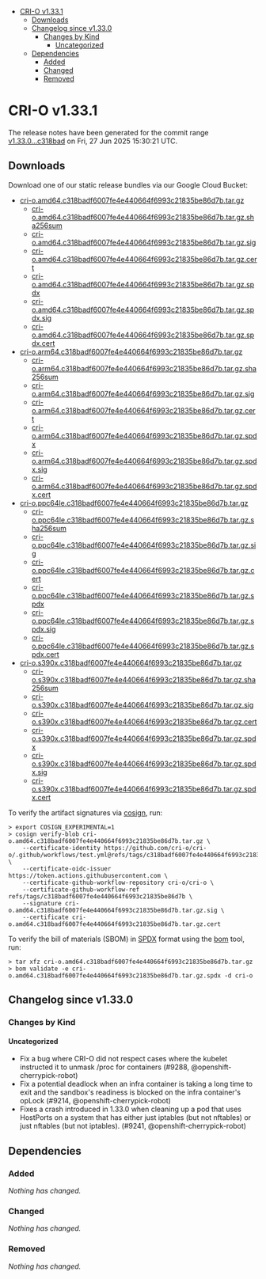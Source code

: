 - [CRI-O v1.33.1](#cri-o-v1331)
  - [Downloads](#downloads)
  - [Changelog since v1.33.0](#changelog-since-v1330)
    - [Changes by Kind](#changes-by-kind)
      - [Uncategorized](#uncategorized)
  - [Dependencies](#dependencies)
    - [Added](#added)
    - [Changed](#changed)
    - [Removed](#removed)

# CRI-O v1.33.1

The release notes have been generated for the commit range
[v1.33.0...c318bad](https://github.com/cri-o/cri-o/compare/v1.33.0...v1.33.1) on Fri, 27 Jun 2025 15:30:21 UTC.

## Downloads

Download one of our static release bundles via our Google Cloud Bucket:

- [cri-o.amd64.c318badf6007fe4e440664f6993c21835be86d7b.tar.gz](https://storage.googleapis.com/cri-o/artifacts/cri-o.amd64.c318badf6007fe4e440664f6993c21835be86d7b.tar.gz)
  - [cri-o.amd64.c318badf6007fe4e440664f6993c21835be86d7b.tar.gz.sha256sum](https://storage.googleapis.com/cri-o/artifacts/cri-o.amd64.c318badf6007fe4e440664f6993c21835be86d7b.tar.gz.sha256sum)
  - [cri-o.amd64.c318badf6007fe4e440664f6993c21835be86d7b.tar.gz.sig](https://storage.googleapis.com/cri-o/artifacts/cri-o.amd64.c318badf6007fe4e440664f6993c21835be86d7b.tar.gz.sig)
  - [cri-o.amd64.c318badf6007fe4e440664f6993c21835be86d7b.tar.gz.cert](https://storage.googleapis.com/cri-o/artifacts/cri-o.amd64.c318badf6007fe4e440664f6993c21835be86d7b.tar.gz.cert)
  - [cri-o.amd64.c318badf6007fe4e440664f6993c21835be86d7b.tar.gz.spdx](https://storage.googleapis.com/cri-o/artifacts/cri-o.amd64.c318badf6007fe4e440664f6993c21835be86d7b.tar.gz.spdx)
  - [cri-o.amd64.c318badf6007fe4e440664f6993c21835be86d7b.tar.gz.spdx.sig](https://storage.googleapis.com/cri-o/artifacts/cri-o.amd64.c318badf6007fe4e440664f6993c21835be86d7b.tar.gz.spdx.sig)
  - [cri-o.amd64.c318badf6007fe4e440664f6993c21835be86d7b.tar.gz.spdx.cert](https://storage.googleapis.com/cri-o/artifacts/cri-o.amd64.c318badf6007fe4e440664f6993c21835be86d7b.tar.gz.spdx.cert)
- [cri-o.arm64.c318badf6007fe4e440664f6993c21835be86d7b.tar.gz](https://storage.googleapis.com/cri-o/artifacts/cri-o.arm64.c318badf6007fe4e440664f6993c21835be86d7b.tar.gz)
  - [cri-o.arm64.c318badf6007fe4e440664f6993c21835be86d7b.tar.gz.sha256sum](https://storage.googleapis.com/cri-o/artifacts/cri-o.arm64.c318badf6007fe4e440664f6993c21835be86d7b.tar.gz.sha256sum)
  - [cri-o.arm64.c318badf6007fe4e440664f6993c21835be86d7b.tar.gz.sig](https://storage.googleapis.com/cri-o/artifacts/cri-o.arm64.c318badf6007fe4e440664f6993c21835be86d7b.tar.gz.sig)
  - [cri-o.arm64.c318badf6007fe4e440664f6993c21835be86d7b.tar.gz.cert](https://storage.googleapis.com/cri-o/artifacts/cri-o.arm64.c318badf6007fe4e440664f6993c21835be86d7b.tar.gz.cert)
  - [cri-o.arm64.c318badf6007fe4e440664f6993c21835be86d7b.tar.gz.spdx](https://storage.googleapis.com/cri-o/artifacts/cri-o.arm64.c318badf6007fe4e440664f6993c21835be86d7b.tar.gz.spdx)
  - [cri-o.arm64.c318badf6007fe4e440664f6993c21835be86d7b.tar.gz.spdx.sig](https://storage.googleapis.com/cri-o/artifacts/cri-o.arm64.c318badf6007fe4e440664f6993c21835be86d7b.tar.gz.spdx.sig)
  - [cri-o.arm64.c318badf6007fe4e440664f6993c21835be86d7b.tar.gz.spdx.cert](https://storage.googleapis.com/cri-o/artifacts/cri-o.arm64.c318badf6007fe4e440664f6993c21835be86d7b.tar.gz.spdx.cert)
- [cri-o.ppc64le.c318badf6007fe4e440664f6993c21835be86d7b.tar.gz](https://storage.googleapis.com/cri-o/artifacts/cri-o.ppc64le.c318badf6007fe4e440664f6993c21835be86d7b.tar.gz)
  - [cri-o.ppc64le.c318badf6007fe4e440664f6993c21835be86d7b.tar.gz.sha256sum](https://storage.googleapis.com/cri-o/artifacts/cri-o.ppc64le.c318badf6007fe4e440664f6993c21835be86d7b.tar.gz.sha256sum)
  - [cri-o.ppc64le.c318badf6007fe4e440664f6993c21835be86d7b.tar.gz.sig](https://storage.googleapis.com/cri-o/artifacts/cri-o.ppc64le.c318badf6007fe4e440664f6993c21835be86d7b.tar.gz.sig)
  - [cri-o.ppc64le.c318badf6007fe4e440664f6993c21835be86d7b.tar.gz.cert](https://storage.googleapis.com/cri-o/artifacts/cri-o.ppc64le.c318badf6007fe4e440664f6993c21835be86d7b.tar.gz.cert)
  - [cri-o.ppc64le.c318badf6007fe4e440664f6993c21835be86d7b.tar.gz.spdx](https://storage.googleapis.com/cri-o/artifacts/cri-o.ppc64le.c318badf6007fe4e440664f6993c21835be86d7b.tar.gz.spdx)
  - [cri-o.ppc64le.c318badf6007fe4e440664f6993c21835be86d7b.tar.gz.spdx.sig](https://storage.googleapis.com/cri-o/artifacts/cri-o.ppc64le.c318badf6007fe4e440664f6993c21835be86d7b.tar.gz.spdx.sig)
  - [cri-o.ppc64le.c318badf6007fe4e440664f6993c21835be86d7b.tar.gz.spdx.cert](https://storage.googleapis.com/cri-o/artifacts/cri-o.ppc64le.c318badf6007fe4e440664f6993c21835be86d7b.tar.gz.spdx.cert)
- [cri-o.s390x.c318badf6007fe4e440664f6993c21835be86d7b.tar.gz](https://storage.googleapis.com/cri-o/artifacts/cri-o.s390x.c318badf6007fe4e440664f6993c21835be86d7b.tar.gz)
  - [cri-o.s390x.c318badf6007fe4e440664f6993c21835be86d7b.tar.gz.sha256sum](https://storage.googleapis.com/cri-o/artifacts/cri-o.s390x.c318badf6007fe4e440664f6993c21835be86d7b.tar.gz.sha256sum)
  - [cri-o.s390x.c318badf6007fe4e440664f6993c21835be86d7b.tar.gz.sig](https://storage.googleapis.com/cri-o/artifacts/cri-o.s390x.c318badf6007fe4e440664f6993c21835be86d7b.tar.gz.sig)
  - [cri-o.s390x.c318badf6007fe4e440664f6993c21835be86d7b.tar.gz.cert](https://storage.googleapis.com/cri-o/artifacts/cri-o.s390x.c318badf6007fe4e440664f6993c21835be86d7b.tar.gz.cert)
  - [cri-o.s390x.c318badf6007fe4e440664f6993c21835be86d7b.tar.gz.spdx](https://storage.googleapis.com/cri-o/artifacts/cri-o.s390x.c318badf6007fe4e440664f6993c21835be86d7b.tar.gz.spdx)
  - [cri-o.s390x.c318badf6007fe4e440664f6993c21835be86d7b.tar.gz.spdx.sig](https://storage.googleapis.com/cri-o/artifacts/cri-o.s390x.c318badf6007fe4e440664f6993c21835be86d7b.tar.gz.spdx.sig)
  - [cri-o.s390x.c318badf6007fe4e440664f6993c21835be86d7b.tar.gz.spdx.cert](https://storage.googleapis.com/cri-o/artifacts/cri-o.s390x.c318badf6007fe4e440664f6993c21835be86d7b.tar.gz.spdx.cert)

To verify the artifact signatures via [cosign](https://github.com/sigstore/cosign), run:

```console
> export COSIGN_EXPERIMENTAL=1
> cosign verify-blob cri-o.amd64.c318badf6007fe4e440664f6993c21835be86d7b.tar.gz \
    --certificate-identity https://github.com/cri-o/cri-o/.github/workflows/test.yml@refs/tags/c318badf6007fe4e440664f6993c21835be86d7b \
    --certificate-oidc-issuer https://token.actions.githubusercontent.com \
    --certificate-github-workflow-repository cri-o/cri-o \
    --certificate-github-workflow-ref refs/tags/c318badf6007fe4e440664f6993c21835be86d7b \
    --signature cri-o.amd64.c318badf6007fe4e440664f6993c21835be86d7b.tar.gz.sig \
    --certificate cri-o.amd64.c318badf6007fe4e440664f6993c21835be86d7b.tar.gz.cert
```

To verify the bill of materials (SBOM) in [SPDX](https://spdx.org) format using the [bom](https://sigs.k8s.io/bom) tool, run:

```console
> tar xfz cri-o.amd64.c318badf6007fe4e440664f6993c21835be86d7b.tar.gz
> bom validate -e cri-o.amd64.c318badf6007fe4e440664f6993c21835be86d7b.tar.gz.spdx -d cri-o
```

## Changelog since v1.33.0

### Changes by Kind

#### Uncategorized
 - Fix a bug where CRI-O did not respect cases where the kubelet instructed it to unmask /proc for containers (#9288, @openshift-cherrypick-robot)
 - Fix a potential deadlock when an infra container is taking a long time to exit and the sandbox's readiness is blocked on the infra container's opLock (#9214, @openshift-cherrypick-robot)
 - Fixes a crash introduced in 1.33.0 when cleaning up a pod that uses HostPorts
  on a system that has either just iptables (but not nftables) or just nftables
  (but not iptables). (#9241, @openshift-cherrypick-robot)

## Dependencies

### Added
_Nothing has changed._

### Changed
_Nothing has changed._

### Removed
_Nothing has changed._
